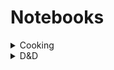 # Notebooks
<details>
  <summary>Cooking</summary>
  <ul>
    <details>
      <summary>Tips & Tricks</summary>
      <ul>
        <li><a href="notes/Air Fryer Settings.html">Air Fryer Settings</a></li>
        <li><a href="notes/Known Weights.html">Known Weights</a></li>
      </ul>
    </details>
  </ul>
</details>
<details>
  <summary>D&D</summary>
  <ul>
    <details>
      <summary>Tundra Campaign</summary>
      <ul>
        <details>
          <summary>Artifacts</summary>
          <ul>
            <li><a href="notes/Colossus.html">Colossus</a></li>
            <li><a href="notes/Fuel Core.html">Fuel Core</a></li>
          </ul>
        </details>
        <details>
          <summary>Characters</summary>
          <ul>
            <details>
              <summary>Active</summary>
              <ul>
                <li><a href="notes/Fionnlagh.html">Fionnlagh</a></li>
                <li><a href="notes/Jar.html">Jar</a></li>
                <li><a href="notes/Kaos.html">Kaos</a></li>
                <li><a href="notes/Morn.html">Morn</a></li>
                <li><a href="notes/Spark.html">Spark</a></li>
              </ul>
            </details>
            <details>
              <summary>Inactive</summary>
              <ul>
                <li><a href="notes/Algernon.html">Algernon</a></li>
                <li><a href="notes/Koda.html">Koda</a></li>
                <li><a href="notes/Smushey.html">Smushey</a></li>
              </ul>
            </details>
          </ul>
        </details>
        <details>
          <summary>Gods</summary>
          <ul>
            <li><a href="notes/Gond.html">Gond</a></li>
            <li><a href="notes/Helm.html">Helm</a></li>
            <li><a href="notes/Selûne.html">Selûne</a></li>
            <li><a href="notes/Shar.html">Shar</a></li>
          </ul>
        </details>
        <details>
          <summary>Locations</summary>
          <ul>
            <li><a href="notes/Arcturises Tower.html">Arcturises Tower</a></li>
            <li><a href="notes/Broken Ice Bay.html">Broken Ice Bay</a></li>
            <li><a href="notes/Crystal Desert.html">Crystal Desert</a></li>
            <li><a href="notes/Dragon Lair.html">Dragon Lair</a></li>
            <li><a href="notes/Elemental Fundamentals.html">Elemental Fundamentals</a></li>
            <li><a href="notes/Emberhold.html">Emberhold</a></li>
            <li><a href="notes/Testing Facility.html">Testing Facility</a></li>
            <li><a href="notes/Tree Of Dolls.html">Tree Of Dolls</a></li>
          </ul>
        </details>
        <details>
          <summary>Monsters</summary>
          <ul>
            <li><a href="notes/Plesiosaurus.html">Plesiosaurus</a></li>
            <li><a href="notes/Rhemorhaz.html">Rhemorhaz</a></li>
            <li><a href="notes/White Dragon.html">White Dragon</a></li>
          </ul>
        </details>
        <details>
          <summary>NPCs</summary>
          <ul>
            <li><a href="notes/Alfred the Ox.html">Alfred the Ox</a></li>
            <li><a href="notes/Arcturis.html">Arcturis</a></li>
            <li><a href="notes/Big Tom.html">Big Tom</a></li>
            <li><a href="notes/Costaldo.html">Costaldo</a></li>
            <li><a href="notes/Daero.html">Daero</a></li>
            <li><a href="notes/Duerth.html">Duerth</a></li>
            <li><a href="notes/Harper.html">Harper</a></li>
            <li><a href="notes/Kobolds.html">Kobolds</a></li>
            <li><a href="notes/Little Tom.html">Little Tom</a></li>
            <li><a href="notes/Vyth.html">Vyth</a></li>
            <li><a href="notes/Xardurok.html">Xardurok</a></li>
          </ul>
        </details>
        <details>
          <summary>Session Notes</summary>
          <ul>
            <li><a href="notes/Session 023.html">Session 023</a></li>
            <li><a href="notes/Session 022.html">Session 022</a></li>
            <li><a href="notes/Session 021 - Pet One Shot.html">Session 021 - Pet One Shot</a></li>
            <li><a href="notes/Session 020.html">Session 020</a></li>
            <li><a href="notes/Session 019.html">Session 019</a></li>
            <li><a href="notes/Session 018.html">Session 018</a></li>
            <li><a href="notes/Session 017.html">Session 017</a></li>
            <li><a href="notes/Session 016.html">Session 016</a></li>
            <li><a href="notes/Session 015.html">Session 015</a></li>
            <li><a href="notes/Session 014.html">Session 014</a></li>
            <li><a href="notes/Session 013.html">Session 013</a></li>
            <li><a href="notes/Session 012.html">Session 012</a></li>
            <li><a href="notes/Session 011.html">Session 011</a></li>
            <li><a href="notes/Session 010.html">Session 010</a></li>
            <li><a href="notes/Session 009.html">Session 009</a></li>
            <li><a href="notes/Session 008.html">Session 008</a></li>
            <li><a href="notes/Session 007.html">Session 007</a></li>
            <li><a href="notes/Session 006.html">Session 006</a></li>
            <li><a href="notes/Session 005.html">Session 005</a></li>
            <li><a href="notes/Session 004.html">Session 004</a></li>
            <li><a href="notes/Session 003.html">Session 003</a></li>
            <li><a href="notes/Session 002.html">Session 002</a></li>
            <li><a href="notes/Session 001.html">Session 001</a></li>
          </ul>
        </details>
      </ul>
    </details>
  </ul>
</details>
